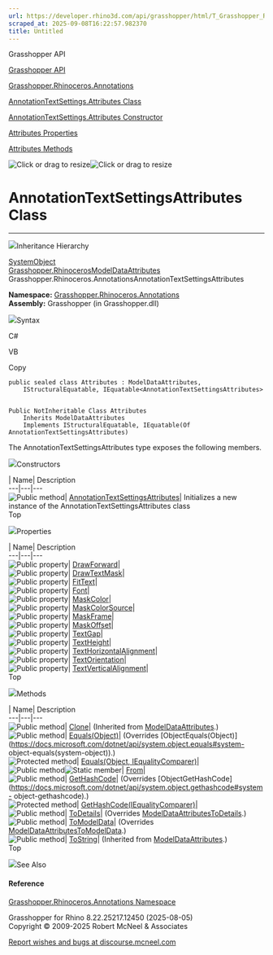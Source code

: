 ```yaml
---
url: https://developer.rhino3d.com/api/grasshopper/html/T_Grasshopper_Rhinoceros_Annotations_AnnotationTextSettings_Attributes.htm
scraped_at: 2025-09-08T16:22:57.982370
title: Untitled
---
```


Grasshopper API

[Grasshopper API](../html/723c01da-9986-4db2-8f53-6f3a7494df75.htm
"Grasshopper API")

[Grasshopper.Rhinoceros.Annotations](../html/N_Grasshopper_Rhinoceros_Annotations.htm
"Grasshopper.Rhinoceros.Annotations")

[AnnotationTextSettings.Attributes
Class](../html/T_Grasshopper_Rhinoceros_Annotations_AnnotationTextSettings_Attributes.htm
"AnnotationTextSettings.Attributes Class")

[AnnotationTextSettings.Attributes Constructor
](../html/M_Grasshopper_Rhinoceros_Annotations_AnnotationTextSettings_Attributes__ctor.htm
"AnnotationTextSettings.Attributes Constructor ")

[Attributes
Properties](../html/Properties_T_Grasshopper_Rhinoceros_Annotations_AnnotationTextSettings_Attributes.htm
"Attributes Properties")

[Attributes
Methods](../html/Methods_T_Grasshopper_Rhinoceros_Annotations_AnnotationTextSettings_Attributes.htm
"Attributes Methods")

![Click or drag to resize](../icons/TocOpen.gif)![Click or drag to
resize](../icons/TocClose.gif)

# AnnotationTextSettingsAttributes Class  
  
---  
  
![](../icons/SectionExpanded.png)Inheritance Hierarchy

[SystemObject](https://docs.microsoft.com/dotnet/api/system.object)  
[Grasshopper.RhinocerosModelDataAttributes](T_Grasshopper_Rhinoceros_ModelData_Attributes.htm)  
Grasshopper.Rhinoceros.AnnotationsAnnotationTextSettingsAttributes  

**Namespace:**
[Grasshopper.Rhinoceros.Annotations](N_Grasshopper_Rhinoceros_Annotations.htm)  
**Assembly:** Grasshopper (in Grasshopper.dll)

![](../icons/SectionExpanded.png)Syntax

C#

VB

Copy

    
    
    public sealed class Attributes : ModelDataAttributes, 
    	IStructuralEquatable, IEquatable<AnnotationTextSettingsAttributes>
    
    
    Public NotInheritable Class Attributes
    	Inherits ModelDataAttributes
    	Implements IStructuralEquatable, IEquatable(Of AnnotationTextSettingsAttributes)

The AnnotationTextSettingsAttributes type exposes the following members.

![](../icons/SectionExpanded.png)Constructors

| Name| Description  
---|---|---  
![Public method](../icons/pubmethod.gif)|
[AnnotationTextSettingsAttributes](M_Grasshopper_Rhinoceros_Annotations_AnnotationTextSettings_Attributes__ctor.htm)|
Initializes a new instance of the AnnotationTextSettingsAttributes class  
Top

![](../icons/SectionExpanded.png)Properties

| Name| Description  
---|---|---  
![Public property](../icons/pubproperty.gif)|
[DrawForward](P_Grasshopper_Rhinoceros_Annotations_AnnotationTextSettings_Attributes_DrawForward.htm)|  
![Public property](../icons/pubproperty.gif)|
[DrawTextMask](P_Grasshopper_Rhinoceros_Annotations_AnnotationTextSettings_Attributes_DrawTextMask.htm)|  
![Public property](../icons/pubproperty.gif)|
[FitText](P_Grasshopper_Rhinoceros_Annotations_AnnotationTextSettings_Attributes_FitText.htm)|  
![Public property](../icons/pubproperty.gif)|
[Font](P_Grasshopper_Rhinoceros_Annotations_AnnotationTextSettings_Attributes_Font.htm)|  
![Public property](../icons/pubproperty.gif)|
[MaskColor](P_Grasshopper_Rhinoceros_Annotations_AnnotationTextSettings_Attributes_MaskColor.htm)|  
![Public property](../icons/pubproperty.gif)|
[MaskColorSource](P_Grasshopper_Rhinoceros_Annotations_AnnotationTextSettings_Attributes_MaskColorSource.htm)|  
![Public property](../icons/pubproperty.gif)|
[MaskFrame](P_Grasshopper_Rhinoceros_Annotations_AnnotationTextSettings_Attributes_MaskFrame.htm)|  
![Public property](../icons/pubproperty.gif)|
[MaskOffset](P_Grasshopper_Rhinoceros_Annotations_AnnotationTextSettings_Attributes_MaskOffset.htm)|  
![Public property](../icons/pubproperty.gif)|
[TextGap](P_Grasshopper_Rhinoceros_Annotations_AnnotationTextSettings_Attributes_TextGap.htm)|  
![Public property](../icons/pubproperty.gif)|
[TextHeight](P_Grasshopper_Rhinoceros_Annotations_AnnotationTextSettings_Attributes_TextHeight.htm)|  
![Public property](../icons/pubproperty.gif)|
[TextHorizontalAlignment](P_Grasshopper_Rhinoceros_Annotations_AnnotationTextSettings_Attributes_TextHorizontalAlignment.htm)|  
![Public property](../icons/pubproperty.gif)|
[TextOrientation](P_Grasshopper_Rhinoceros_Annotations_AnnotationTextSettings_Attributes_TextOrientation.htm)|  
![Public property](../icons/pubproperty.gif)|
[TextVerticalAlignment](P_Grasshopper_Rhinoceros_Annotations_AnnotationTextSettings_Attributes_TextVerticalAlignment.htm)|  
Top

![](../icons/SectionExpanded.png)Methods

| Name| Description  
---|---|---  
![Public method](../icons/pubmethod.gif)|
[Clone](M_Grasshopper_Rhinoceros_ModelData_Attributes_Clone.htm)|  (Inherited
from
[ModelDataAttributes](T_Grasshopper_Rhinoceros_ModelData_Attributes.htm).)  
![Public method](../icons/pubmethod.gif)|
[Equals(Object)](M_Grasshopper_Rhinoceros_Annotations_AnnotationTextSettings_Attributes_Equals.htm)|
(Overrides
[ObjectEquals(Object)](https://docs.microsoft.com/dotnet/api/system.object.equals#system-
object-equals\(system-object\)).)  
![Protected method](../icons/protmethod.gif)| [Equals(Object,
IEqualityComparer)](M_Grasshopper_Rhinoceros_Annotations_AnnotationTextSettings_Attributes_Equals_1.htm)|  
![Public method](../icons/pubmethod.gif)![Static member](../icons/static.gif)|
[From](M_Grasshopper_Rhinoceros_Annotations_AnnotationTextSettings_Attributes_From.htm)|  
![Public method](../icons/pubmethod.gif)|
[GetHashCode](M_Grasshopper_Rhinoceros_Annotations_AnnotationTextSettings_Attributes_GetHashCode.htm)|
(Overrides
[ObjectGetHashCode](https://docs.microsoft.com/dotnet/api/system.object.gethashcode#system-
object-gethashcode).)  
![Protected method](../icons/protmethod.gif)|
[GetHashCode(IEqualityComparer)](M_Grasshopper_Rhinoceros_Annotations_AnnotationTextSettings_Attributes_GetHashCode_1.htm)|  
![Public method](../icons/pubmethod.gif)|
[ToDetails](M_Grasshopper_Rhinoceros_Annotations_AnnotationTextSettings_Attributes_ToDetails.htm)|
(Overrides
[ModelDataAttributesToDetails](M_Grasshopper_Rhinoceros_ModelData_Attributes_ToDetails.htm).)  
![Public method](../icons/pubmethod.gif)|
[ToModelData](M_Grasshopper_Rhinoceros_Annotations_AnnotationTextSettings_Attributes_ToModelData.htm)|
(Overrides
[ModelDataAttributesToModelData](M_Grasshopper_Rhinoceros_ModelData_Attributes_ToModelData.htm).)  
![Public method](../icons/pubmethod.gif)|
[ToString](M_Grasshopper_Rhinoceros_ModelData_Attributes_ToString.htm)|
(Inherited from
[ModelDataAttributes](T_Grasshopper_Rhinoceros_ModelData_Attributes.htm).)  
Top

![](../icons/SectionExpanded.png)See Also

#### Reference

[Grasshopper.Rhinoceros.Annotations
Namespace](N_Grasshopper_Rhinoceros_Annotations.htm)

Grasshopper for Rhino 8.22.25217.12450 (2025-08-05)  
Copyright © 2009-2025 Robert McNeel & Associates

[Report wishes and bugs at
discourse.mcneel.com](https://discourse.mcneel.com/c/grasshopper)

